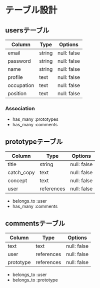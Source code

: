 # テーブル設計

## usersテーブル

| Column     | Type   | Options     |
| ---------- | ------ | ----------- |
| email      | string | null: false |
| password   | string | null: false |
| name       | string | null: false |
| profile    | text   | null: false |
| occupation | text   | null: false |
| position   | text   | null: false |

### Association
- has_many :prototypes
- has_many :comments



## prototypeテーブル

| Column     | Type       | Options     |
| ---------- | ---------- | ----------- |
| title      | string     | null: false |
| catch_copy | text       | null: false |
| concept    | text       | null: false |
| user       | references | null: false |


- belongs_to :user
- has_many :comments


## commentsテーブル

| Column    | Type       | Options     |
| --------- | ---------- | ----------- |
| text      | text       | null: false |
| user      | references | null: false |
| prototype | references | null: false |

- belongs_to :user
- belongs_to :prototype